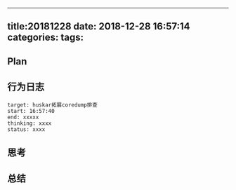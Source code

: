  ---
 title:20181228
 date: 2018-12-28 16:57:14
 categories:
 tags:
 ---
## Plan
## 行为日志
```
target: huskar拓展coredump排查
start: 16:57:40
end: xxxxx
thinking: xxxx
status: xxxx
```
## 思考
## 总结
